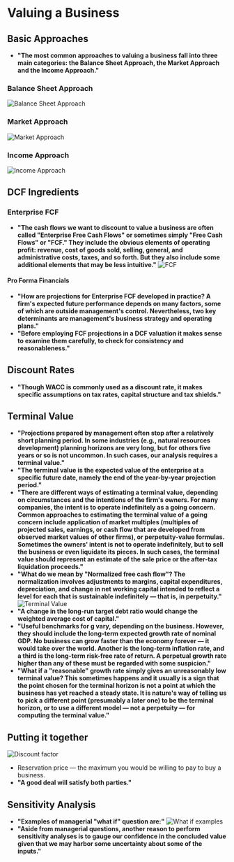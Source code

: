 # Valuing a Business

## Basic Approaches

- **"The most common approaches to valuing a business fall into three main categories: the Balance Sheet Approach, the Market Approach and the Income Approach."**

### Balance Sheet Approach

![Balance Sheet Approach](./balance_sheet_approach.png)

### Market Approach

![Market Approach](./market_approach.png)

### Income Approach

![Income Approach](./income_approach.png)

## DCF Ingredients

### Enterprise FCF

- **"The cash flows we want to discount to value a business are often called "Enterprise Free Cash Flows" or sometimes simply "Free Cash Flows" or "FCF." They include the obvious elements of operating profit: revenue, cost of goods sold, selling, general, and administrative costs, taxes, and so forth. But they also include some additional elements that may be less intuitive."**
![FCF](./fcf_formula.png)

#### Pro Forma Financials

- **"How are projections for Enterprise FCF developed in practice? A firm's expected future performance depends on many factors, some of which are outside management's control. Nevertheless, two key determinants are management's business strategy and operating plans."**
- **"Before employing FCF projections in a DCF valuation it makes sense to examine them carefully, to check for consistency and reasonableness."**

## Discount Rates

- **"Though WACC is commonly used as a discount rate, it makes specific assumptions on tax rates, capital structure and tax shields."**

## Terminal Value

- **"Projections prepared by management often stop after a relatively short planning period. In some industries (e.g., natural resources development) planning horizons are very long, but for others five years or so is not uncommon. In such cases, our analysis requires a terminal value."**
- **"The terminal value is the expected value of the enterprise at a specific future date, namely the end of the year-by-year projection period."**
- **"There are different ways of estimating a terminal value, depending on circumstances and the intentions of the firm's owners. For many companies, the intent is to operate indefinitely as a going concern. Common approaches to estimating the terminal value of a going concern include application of market multiples (multiples of projected sales, earnings, or cash flow that are developed from observed market values of other firms), or perpetuity-value formulas. Sometimes the owners' intent is not to operate indefinitely, but to sell the business or even liquidate its pieces. In such cases, the terminal value should represent an estimate of the sale price or the after-tax liquidation proceeds."**
- **"What do we mean by "Normalized free cash flow"? The normalization involves adjustments to margins, capital expenditures, depreciation, and change in net working capital intended to reflect a level for each that is sustainable indefinitely — that is, in perpetuity."**
![Terminal Value](./terminal_value.png)
- **"A change in the long-run target debt ratio would change the weighted average cost of capital."**
- **"Useful benchmarks for g vary, depending on the business. However, they should include the long-term expected growth rate of nominal GDP. No business can grow faster than the economy forever — it would take over the world. Another is the long-term inflation rate, and a third is the long-term risk-free rate of return. A perpetual growth rate higher than any of these must be regarded with some suspicion."**
- **"What if a "reasonable" growth rate simply gives an unreasonably low terminal value? This sometimes happens and it usually is a sign that the point chosen for the terminal horizon is not a point at which the business has yet reached a steady state. It is nature's way of telling us to pick a different point (presumably a later one) to be the terminal horizon, or to use a different model — not a perpetuity — for computing the terminal value."**

## Putting it together

![Discount factor](./discount_factor.png)
- Reservation price — the maximum you would be willing to pay to buy a business.
- **"A good deal will satisfy both parties."**

## Sensitivity Analysis

- **"Examples of managerial "what if" question are:"**
![What if examples](./what_ifs.png)
- **"Aside from managerial questions, another reason to perform sensitivity analyses is to gauge our confidence in the concluded value given that we may harbor some uncertainty about some of the inputs."**
